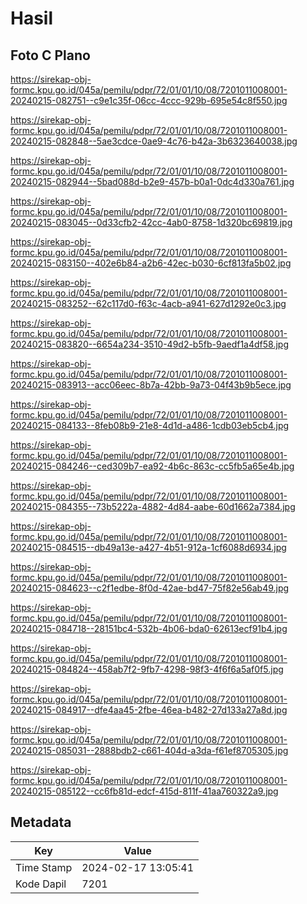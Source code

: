 # Hasil

## Foto C Plano

https://sirekap-obj-formc.kpu.go.id/045a/pemilu/pdpr/72/01/01/10/08/7201011008001-20240215-082751--c9e1c35f-06cc-4ccc-929b-695e54c8f550.jpg

https://sirekap-obj-formc.kpu.go.id/045a/pemilu/pdpr/72/01/01/10/08/7201011008001-20240215-082848--5ae3cdce-0ae9-4c76-b42a-3b6323640038.jpg

https://sirekap-obj-formc.kpu.go.id/045a/pemilu/pdpr/72/01/01/10/08/7201011008001-20240215-082944--5bad088d-b2e9-457b-b0a1-0dc4d330a761.jpg

https://sirekap-obj-formc.kpu.go.id/045a/pemilu/pdpr/72/01/01/10/08/7201011008001-20240215-083045--0d33cfb2-42cc-4ab0-8758-1d320bc69819.jpg

https://sirekap-obj-formc.kpu.go.id/045a/pemilu/pdpr/72/01/01/10/08/7201011008001-20240215-083150--402e6b84-a2b6-42ec-b030-6cf813fa5b02.jpg

https://sirekap-obj-formc.kpu.go.id/045a/pemilu/pdpr/72/01/01/10/08/7201011008001-20240215-083252--62c117d0-f63c-4acb-a941-627d1292e0c3.jpg

https://sirekap-obj-formc.kpu.go.id/045a/pemilu/pdpr/72/01/01/10/08/7201011008001-20240215-083820--6654a234-3510-49d2-b5fb-9aedf1a4df58.jpg

https://sirekap-obj-formc.kpu.go.id/045a/pemilu/pdpr/72/01/01/10/08/7201011008001-20240215-083913--acc06eec-8b7a-42bb-9a73-04f43b9b5ece.jpg

https://sirekap-obj-formc.kpu.go.id/045a/pemilu/pdpr/72/01/01/10/08/7201011008001-20240215-084133--8feb08b9-21e8-4d1d-a486-1cdb03eb5cb4.jpg

https://sirekap-obj-formc.kpu.go.id/045a/pemilu/pdpr/72/01/01/10/08/7201011008001-20240215-084246--ced309b7-ea92-4b6c-863c-cc5fb5a65e4b.jpg

https://sirekap-obj-formc.kpu.go.id/045a/pemilu/pdpr/72/01/01/10/08/7201011008001-20240215-084355--73b5222a-4882-4d84-aabe-60d1662a7384.jpg

https://sirekap-obj-formc.kpu.go.id/045a/pemilu/pdpr/72/01/01/10/08/7201011008001-20240215-084515--db49a13e-a427-4b51-912a-1cf6088d6934.jpg

https://sirekap-obj-formc.kpu.go.id/045a/pemilu/pdpr/72/01/01/10/08/7201011008001-20240215-084623--c2f1edbe-8f0d-42ae-bd47-75f82e56ab49.jpg

https://sirekap-obj-formc.kpu.go.id/045a/pemilu/pdpr/72/01/01/10/08/7201011008001-20240215-084718--28151bc4-532b-4b06-bda0-62613ecf91b4.jpg

https://sirekap-obj-formc.kpu.go.id/045a/pemilu/pdpr/72/01/01/10/08/7201011008001-20240215-084824--458ab7f2-9fb7-4298-98f3-4f6f6a5af0f5.jpg

https://sirekap-obj-formc.kpu.go.id/045a/pemilu/pdpr/72/01/01/10/08/7201011008001-20240215-084917--dfe4aa45-2fbe-46ea-b482-27d133a27a8d.jpg

https://sirekap-obj-formc.kpu.go.id/045a/pemilu/pdpr/72/01/01/10/08/7201011008001-20240215-085031--2888bdb2-c661-404d-a3da-f61ef8705305.jpg

https://sirekap-obj-formc.kpu.go.id/045a/pemilu/pdpr/72/01/01/10/08/7201011008001-20240215-085122--cc6fb81d-edcf-415d-811f-41aa760322a9.jpg


## Metadata

| Key        | Value               |
| ---------- | ------------------- |
| Time Stamp | 2024-02-17 13:05:41 |
| Kode Dapil | 7201                |



